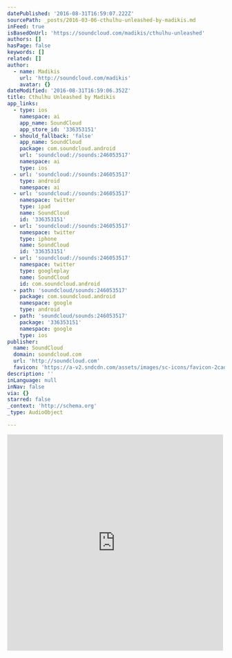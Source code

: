 ```yaml
---
datePublished: '2016-08-31T16:59:07.222Z'
sourcePath: _posts/2016-03-06-cthulhu-unleashed-by-madikis.md
inFeed: true
isBasedOnUrl: 'https://soundcloud.com/madikis/cthulhu-unleashed'
authors: []
hasPage: false
keywords: []
related: []
author:
  - name: Madikis
    url: 'http://soundcloud.com/madikis'
    avatar: {}
dateModified: '2016-08-31T16:59:06.352Z'
title: Cthulhu Unleashed by Madikis
app_links:
  - type: ios
    namespace: ai
    app_name: SoundCloud
    app_store_id: '336353151'
  - should_fallback: 'false'
    app_name: SoundCloud
    package: com.soundcloud.android
    url: 'soundcloud://sounds:246053517'
    namespace: ai
    type: ios
  - url: 'soundcloud://sounds:246053517'
    type: android
    namespace: ai
  - url: 'soundcloud://sounds:246053517'
    namespace: twitter
    type: ipad
    name: SoundCloud
    id: '336353151'
  - url: 'soundcloud://sounds:246053517'
    namespace: twitter
    type: iphone
    name: SoundCloud
    id: '336353151'
  - url: 'soundcloud://sounds:246053517'
    namespace: twitter
    type: googleplay
    name: SoundCloud
    id: com.soundcloud.android
  - path: 'soundcloud/sounds:246053517'
    package: com.soundcloud.android
    namespace: google
    type: android
  - path: 'soundcloud/sounds:246053517'
    package: '336353151'
    namespace: google
    type: ios
publisher:
  name: SoundCloud
  domain: soundcloud.com
  url: 'http://soundcloud.com'
  favicon: 'https://a-v2.sndcdn.com/assets/images/sc-icons/favicon-2cadd14b.ico'
description: ''
inLanguage: null
inNav: false
via: {}
starred: false
_context: 'http://schema.org'
_type: AudioObject

---
```

<iframe src="https://cdn.embedly.com/widgets/media.html?src=https%3A%2F%2Fw.soundcloud.com%2Fplayer%2F%3Fvisual%3Dtrue%26url%3Dhttp%253A%252F%252Fapi.soundcloud.com%252Ftracks%252F246053517%26show_artwork%3Dtrue&amp;url=https%3A%2F%2Fsoundcloud.com%2Fmadikis%2Fcthulhu-unleashed&amp;image=http%3A%2F%2Fa1.sndcdn.com%2Fimages%2Ffb_placeholder.png%3F1456436209&amp;key=b7d04c9b404c499eba89ee7072e1c4f7&amp;type=text%2Fhtml&amp;schema=soundcloud" width="500" height="500" scrolling="no" frameborder="0" allowfullscreen="allowfullscreen" style=""></iframe>